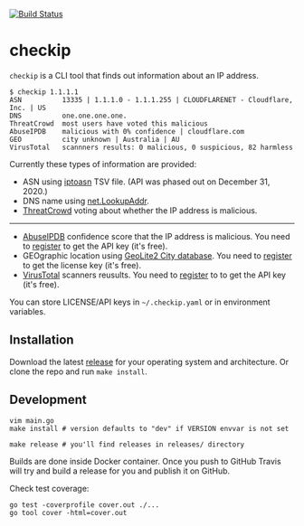 [![Build Status](https://travis-ci.org/jreisinger/checkip.svg?branch=master)](https://travis-ci.org/jreisinger/checkip)

# checkip

`checkip` is a CLI tool that finds out information about an IP address. 

```
$ checkip 1.1.1.1
ASN          13335 | 1.1.1.0 - 1.1.1.255 | CLOUDFLARENET - Cloudflare, Inc. | US
DNS          one.one.one.one.
ThreatCrowd  most users have voted this malicious
AbuseIPDB    malicious with 0% confidence | cloudflare.com
GEO          city unknown | Australia | AU
VirusTotal   scannners results: 0 malicious, 0 suspicious, 82 harmless
```

Currently these types of information are provided:

* ASN using [iptoasn](https://iptoasn.com/) TSV file. (API was phased out on December 31, 2020.)
* DNS name using [net.LookupAddr](https://golang.org/pkg/net/#LookupAddr).
* [ThreatCrowd](https://www.threatcrowd.org/) voting about whether the IP address is malicious.
---
* [AbuseIPDB](https://www.abuseipdb.com) confidence score that the IP address is malicious. You need to [register](https://www.abuseipdb.com/register?plan=free) to get the API key (it's free).
* GEOgraphic location using [GeoLite2 City database](https://dev.maxmind.com/geoip/geoip2/geolite2/). You need to [register](https://dev.maxmind.com/geoip/geoip2/geolite2/#Download_Access) to get the license key (it's free).
* [VirusTotal](https://developers.virustotal.com/v3.0/reference#ip-object) scanners reusults. You need to [register](https://www.virustotal.com/gui/join-us) to to get the API key (it's free).

You can store LICENSE/API keys in `~/.checkip.yaml` or in environment variables.

## Installation

Download the latest [release](https://github.com/jreisinger/checkip/releases) for your operating system and architecture. Or clone the repo and run `make install`.


## Development

```
vim main.go
make install # version defaults to "dev" if VERSION envvar is not set

make release # you'll find releases in releases/ directory
```

Builds are done inside Docker container. Once you push to GitHub Travis will
try and build a release for you and publish it on GitHub.

Check test coverage:

```
go test -coverprofile cover.out ./...
go tool cover -html=cover.out
```